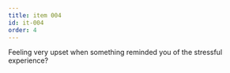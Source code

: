 ```yaml
---
title: item 004
id: it-004
order: 4
---
```

Feeling very upset when something reminded you of the stressful experience?